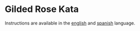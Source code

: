 # Gilded Rose Kata

Instructions are available in the [english](GildedRoseRequirements.md) and [spanish](GildedRoseRequirements_es.md) language.
